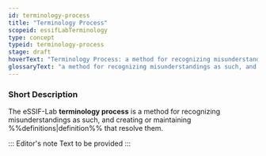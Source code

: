 ```yaml
---
id: terminology-process
title: "Terminology Process"
scopeid: essifLabTerminology
type: concept
typeid: terminology-process
stage: draft
hoverText: "Terminology Process: a method for recognizing misunderstandings as such, and creating or maintaining Definitions that resolve them."
glossaryText: "a method for recognizing misunderstandings as such, and creating or maintaining %%definitions^definition%% that resolve them."
---
```


### Short Description
The eSSIF-Lab **terminology process** is a method for recognizing misunderstandings as such, and creating or maintaining %%definitions|definition%% that resolve them.

::: Editor's note
Text to be provided
:::
